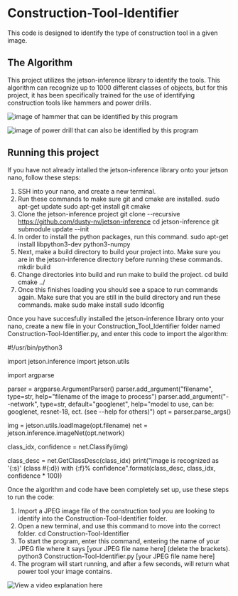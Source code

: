 # Construction-Tool-Identifier

This code is designed to identify the type of construction tool in a given image.

## The Algorithm

This project utilizes the jetson-inference library to identify the tools. This algorithm can recognize up to 1000 different classes of objects, but for this project, it has been specifically trained for the use of identifying construction tools like hammers and power drills.

![image of hammer that can be identified by this program](https://i.imgur.com/tJtDgS6.jpg)

![image of power drill that can also be identified by this program](https://i.imgur.com/SPPS46Z.jpg)


## Running this project

If you have not already intalled the jetson-inference library onto your jetson nano, follow these steps:


1. SSH into your nano, and create a new terminal.
2. Run these commands to make sure git and cmake are installed.
    sudo apt-get update
    sudo apt-get install git cmake
3. Clone the jetson-inference project
    git clone --recursive https://github.com/dusty-nv/jetson-inference
    cd jetson-inference
    git submodule update --init
4. In order to install the python packages, run this command.
    sudo apt-get install libpython3-dev python3-numpy
5. Next, make a build directory to build your project into. Make sure you are in the jetson-inference directory before running these commands.
    mkdir build
6. Change directories into build and run make to build the project.
    cd build
    cmake ../
7. Once this finishes loading you should see a space to run commands again. Make sure that you are still in the build directory and run these commands.
    make
    sudo make install
    sudo ldconfig



Once you have succesfully installed the jetson-inference library onto your nano, create a new file in your Construction_Tool_Identifier folder named Construction-Tool-Identifier.py, and enter this code to import the algorithm:

#!/usr/bin/python3

import jetson.inference
import jetson.utils

import argparse

parser = argparse.ArgumentParser()
parser.add_argument("filename", type=str, help="filename of the image to process")
parser.add_argument("--network", type=str, default="googlenet", help="model to use, can be:  googlenet, resnet-18, ect. (see --help for others)")
opt = parser.parse_args()

img = jetson.utils.loadImage(opt.filename)
net = jetson.inference.imageNet(opt.network)

class_idx, confidence = net.Classify(img)

class_desc = net.GetClassDesc(class_idx)
print("image is recognized as '{:s}' (class #{:d}) with {:f}% confidence".format(class_desc, class_idx, confidence * 100))



Once the algorithm and code have been completely set up, use these steps to run the code:

1. Import a JPEG image file of the construction tool you are looking to identify into the Construction-Tool-Identifier folder. 
2. Open a new terminal, and use this command to move into the correct folder.
    cd Construction-Tool-Identifier
3. To start the program, enter this command, entering the name of your JPEG file where it says [your JPEG file name here] (delete the brackets).
    python3 Construction-Tool-Identifier.py [your JPEG file name here]
4. The program will start running, and after a few seconds, will return what power tool your image contains.

![View a video explanation here](https://youtu.be/q9Mm9OMYNxY)
